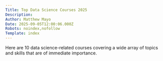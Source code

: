 ```yaml
---
Title: Top Data Science Courses 2025
Description: 
Author: Matthew Mayo
Date: 2025-09-05T12:00:06.000Z
Robots: noindex,nofollow
Template: index
---
```

Here are 10 data science-related courses covering a wide array of topics and skills that are of immediate importance.